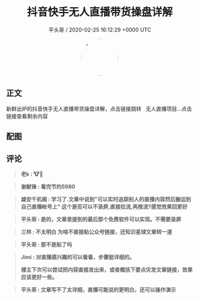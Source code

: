 <h1 align="center">抖音快手无人直播带货操盘详解</h1>
<p align="center">
    <a>平头哥 / 2020-02-25 16:12:29 &#43;0000 UTC</a>
</p>

<div align="center">
    <img src="https://images.zsxq.com/FryirLjNsIOutco11e0Bq0xn43oZ?e=1590940799&amp;token=kIxbL07-8jAj8w1n4s9zv64FuZZNEATmlU_Vm6zD:k12nZGW3XwRyGF9YpGtRjEWCPmw=" width="100" height="100" style="border:1px solid;border-radius:50%; color:#ffffff"/>
</div>

## 正文

<div>
新鲜出炉的抖音快手无人直播带货操盘详解，点击链接跳转   无人直播项目...点击链接查看剩余内容
</div>

## 配图
<div class="image" align="center">

</div>

## 评论

<div align="left">
<div>

<blockquote >
<span> <strong>老k : 🐮🍺 </strong></span>
</blockquote>

<blockquote >
<span> <strong>谢献锋 : 看完节约5980 </strong></span>
</blockquote>

<blockquote >
<span> <strong>雄安千机阁 : 学习了.文章中说到&#34;可以实时追踪别人的直播内容然后搬运到自己直播帐号上&#34; 这个是否可以不录屏,直接拉流,再推流?感觉效果回更好 </strong></span>
</blockquote>

<blockquote >
<span> <strong>平头哥 : 是的，文章里提到的最后那个免费软件可以实现。不需要录屏 </strong></span>
</blockquote>

<blockquote >
<span> <strong>三林 : 不太明白 为啥不直接贴公众号链接，还知识星球文章转一道 </strong></span>
</blockquote>

<blockquote >
<span> <strong>平头哥 : 那不是贴了吗 </strong></span>
</blockquote>

<blockquote >
<span> <strong>Jimi : 对直播感兴趣的可以看看，步骤挺详细的。

楼主下次可以尝试把内容直接发出来，或者概括下要点灾发文章链接，效果应该更好一些。 </strong></span>
</blockquote>

<blockquote >
<span> <strong>平头哥 : 文章写不了太详细，直播可能说的更明白，还可以操作演示 </strong></span>
</blockquote>

</div>
</div>
